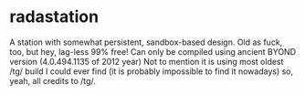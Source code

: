 # radastation
 A station with somewhat persistent, sandbox-based design. Old as fuck, too, but hey, lag-less 99% free!
 Can only be compiled using ancient BYOND version (4.0.494.1135 of 2012 year)
 Not to mention it is using most oldest /tg/ build I could ever find (it is probably impossible to find it nowadays) so, yeah, all credits to /tg/.